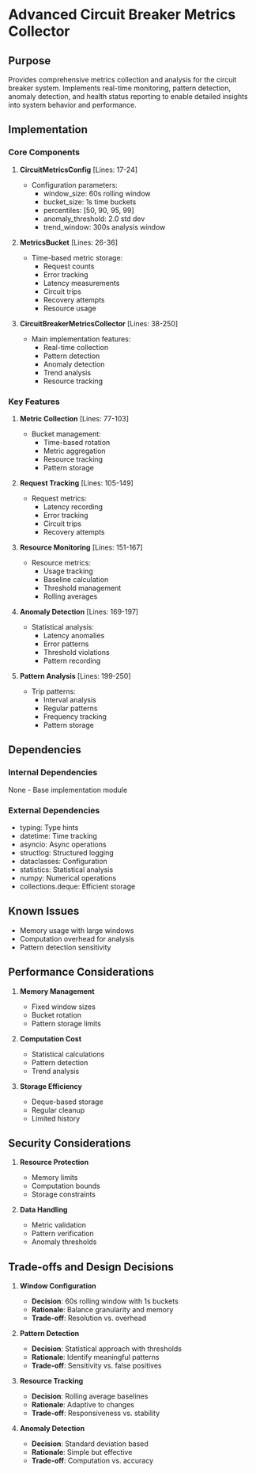 # Advanced Circuit Breaker Metrics Collector

## Purpose

Provides comprehensive metrics collection and analysis for the circuit breaker system. Implements real-time monitoring, pattern detection, anomaly detection, and health status reporting to enable detailed insights into system behavior and performance.

## Implementation

### Core Components

1. **CircuitMetricsConfig** [Lines: 17-24]

   - Configuration parameters:
     - window_size: 60s rolling window
     - bucket_size: 1s time buckets
     - percentiles: [50, 90, 95, 99]
     - anomaly_threshold: 2.0 std dev
     - trend_window: 300s analysis window

2. **MetricsBucket** [Lines: 26-36]

   - Time-based metric storage:
     - Request counts
     - Error tracking
     - Latency measurements
     - Circuit trips
     - Recovery attempts
     - Resource usage

3. **CircuitBreakerMetricsCollector** [Lines: 38-250]
   - Main implementation features:
     - Real-time collection
     - Pattern detection
     - Anomaly detection
     - Trend analysis
     - Resource tracking

### Key Features

1. **Metric Collection** [Lines: 77-103]

   - Bucket management:
     - Time-based rotation
     - Metric aggregation
     - Resource tracking
     - Pattern storage

2. **Request Tracking** [Lines: 105-149]

   - Request metrics:
     - Latency recording
     - Error tracking
     - Circuit trips
     - Recovery attempts

3. **Resource Monitoring** [Lines: 151-167]

   - Resource metrics:
     - Usage tracking
     - Baseline calculation
     - Threshold management
     - Rolling averages

4. **Anomaly Detection** [Lines: 169-197]

   - Statistical analysis:
     - Latency anomalies
     - Error patterns
     - Threshold violations
     - Pattern recording

5. **Pattern Analysis** [Lines: 199-250]
   - Trip patterns:
     - Interval analysis
     - Regular patterns
     - Frequency tracking
     - Pattern storage

## Dependencies

### Internal Dependencies

None - Base implementation module

### External Dependencies

- typing: Type hints
- datetime: Time tracking
- asyncio: Async operations
- structlog: Structured logging
- dataclasses: Configuration
- statistics: Statistical analysis
- numpy: Numerical operations
- collections.deque: Efficient storage

## Known Issues

- Memory usage with large windows
- Computation overhead for analysis
- Pattern detection sensitivity

## Performance Considerations

1. **Memory Management**

   - Fixed window sizes
   - Bucket rotation
   - Pattern storage limits

2. **Computation Cost**

   - Statistical calculations
   - Pattern detection
   - Trend analysis

3. **Storage Efficiency**
   - Deque-based storage
   - Regular cleanup
   - Limited history

## Security Considerations

1. **Resource Protection**

   - Memory limits
   - Computation bounds
   - Storage constraints

2. **Data Handling**
   - Metric validation
   - Pattern verification
   - Anomaly thresholds

## Trade-offs and Design Decisions

1. **Window Configuration**

   - **Decision**: 60s rolling window with 1s buckets
   - **Rationale**: Balance granularity and memory
   - **Trade-off**: Resolution vs. overhead

2. **Pattern Detection**

   - **Decision**: Statistical approach with thresholds
   - **Rationale**: Identify meaningful patterns
   - **Trade-off**: Sensitivity vs. false positives

3. **Resource Tracking**

   - **Decision**: Rolling average baselines
   - **Rationale**: Adaptive to changes
   - **Trade-off**: Responsiveness vs. stability

4. **Anomaly Detection**
   - **Decision**: Standard deviation based
   - **Rationale**: Simple but effective
   - **Trade-off**: Computation vs. accuracy
